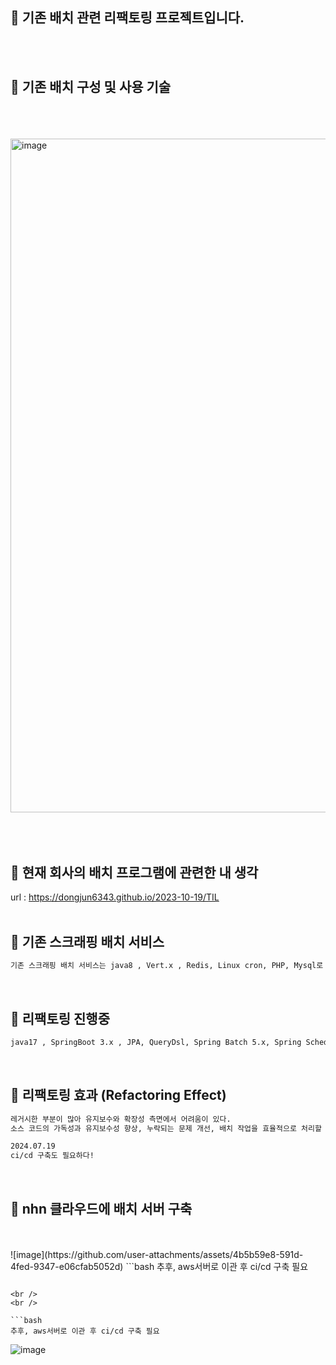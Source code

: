 ## 📌 기존 배치 관련 리팩토링 프로젝트입니다.
<br />
<br />

## 📌 기존 배치 구성 및 사용 기술
<br />
<br />
<br />
<img width="1078" alt="image" src="https://github.com/user-attachments/assets/9ddbfa10-d92a-49e8-949c-159f23c1d6de">
<div align="center">
<br />
<br />
</div>
<br />


## 📌 현재 회사의 배치 프로그램에 관련한 내 생각
url : https://dongjun6343.github.io/2023-10-19/TIL
<br />
<br />

## 📌 기존 스크래핑 배치 서비스
```bash
기존 스크래핑 배치 서비스는 java8 , Vert.x , Redis, Linux cron, PHP, Mysql로 구성되어 있다.
```

<br />

## 📌 리팩토링 진행중 
```bash
java17 , SpringBoot 3.x , JPA, QueryDsl, Spring Batch 5.x, Spring Scheduler, Mysql로 리팩토링 하자!
```

<br />

## 📌 리팩토링 효과 (Refactoring Effect)
```bash
레거시한 부분이 많아 유지보수와 확장성 측면에서 어려움이 있다.
소스 코드의 가독성과 유지보수성 향상, 누락되는 문제 개선, 배치 작업을 효율적으로 처리할 수 있도록 하자!

2024.07.19
ci/cd 구축도 필요하다!
```

<br />

## 📌 nhn 클라우드에 배치 서버 구축
<br />
<br />
![image](https://github.com/user-attachments/assets/4b5b59e8-591d-4fed-9347-e06cfab5052d)
```bash
추후, aws서버로 이관 후 ci/cd 구축 필요

```

<br />
<br />

```bash
추후, aws서버로 이관 후 ci/cd 구축 필요

```

![image](https://github.com/dongjun6343/batch/assets/45116087/5adb7074-1069-4cf5-b1f9-eaa4c2520ff4)
<br />
<br />

